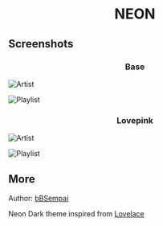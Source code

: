<div align = "center">
<h1>NEON</h1></center>
</div>

## Screenshots

<div align = "center">
<h3>Base</h3></center>
</div>

![Artist](https://i.imgur.com/4JowX9F.png)


![Playlist](https://i.imgur.com/SlakWFF.png)

<div align = "center">
<h3>Lovepink</h3></center>
</div>

![Artist](https://i.imgur.com/sJZuz9F.png)


![Playlist](https://i.imgur.com/d0a3vwG.png)

## More

Author: [bBSempai](https://github.com/bbsempai)

Neon Dark theme inspired from [Lovelace](https://github.com/morpheusthewhite/spicetify-themes/tree/master/Lovelace)
